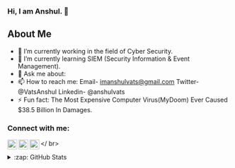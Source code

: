 ### Hi, I am Anshul. 👋

## About Me
- 🔭 I’m currently working in the field of Cyber Security.
- 🌱 I’m currently learning SIEM (Security Information & Event Management).
- 💬 Ask me about:
- 📫 How to reach me: Email- imanshulvats@gmail.com Twitter- @VatsAnshul Linkedin- @anshulvats
- ⚡ Fun fact: The Most Expensive Computer Virus(MyDoom) Ever Caused $38.5 Billion In Damages.

### Connect with me:

[<img align="left" alt="codeSTACKr | Twitter" width="22px" src="https://cdn.jsdelivr.net/npm/simple-icons@v3/icons/twitter.svg" />][twitter]
[<img align="left" alt="codeSTACKr | LinkedIn" width="22px" src="https://cdn.jsdelivr.net/npm/simple-icons@v3/icons/linkedin.svg" />][linkedin]
[<img align="left" alt="codeSTACKr | Instagram" width="22px" src="https://cdn.jsdelivr.net/npm/simple-icons@v3/icons/instagram.svg" />][instagram]

</ br>

<details>
  <summary>:zap: GitHub Stats</summary>

  <img align="left" alt="anvats's GitHub Stats" src="https://github-readme-stats.codestackr.vercel.app/api?username=anvats&show_icons=true&hide_border=true" />

</details>

[twitter]: https://twitter.com/VatsAnshul
[instagram]: https://instagram.com/anshul_vats
[linkedin]: https://linkedin.com/in/anshulvats
